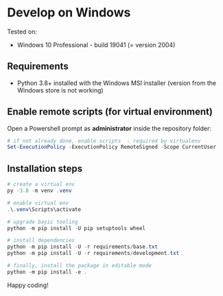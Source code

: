 # Develop on Windows

Tested on:

- Windows 10 Professional - build 19041 (= version 2004)

## Requirements

- Python 3.8+ installed with the Windows MSI installer (version from the Windows store is not working)

## Enable remote scripts (for virtual environment)

Open a Powershell prompt as **administrator** inside the repository folder:

```powershell
# if not already done, enable scripts  - required by virtualenv
Set-ExecutionPolicy -ExecutionPolicy RemoteSigned -Scope CurrentUser
```

## Installation steps

```powershell
# create a virtual env
py -3.8 -m venv .venv

# enable virtual env
.\.venv\Scripts\activate

# upgrade basic tooling
python -m pip install -U pip setuptools wheel

# install dependencies
python -m pip install -U -r requirements/base.txt
python -m pip install -U -r requirements/development.txt

# finally, install the package in editable mode
python -m pip install -e .
```

Happy coding!
